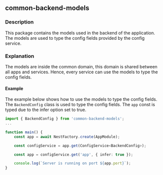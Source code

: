 ## common-backend-models

### Description

This package contains the models used in the backend of the application. The models are used to type the config fields provided by the config service.

### Explanation

The models are inside the common domain, this domain is shared between all apps and services. Hence, every service can use the models to type the config fields.

#### Example

The example below shows how to use the models to type the config fields. The `BackendConfig` class is used to type the config fields. The `app` const is typed due to the infer option set to true.

```typescript
import { BackendConfig } from 'common-backend-models';
...

function main() {
	const app = await NestFactory.create(AppModule);

	const configService = app.get(ConfigService<BackendConfig>);

	const app = configService.get('app', { infer: true });

    console.log(`Server is running on port ${app.port}`);
}
```
